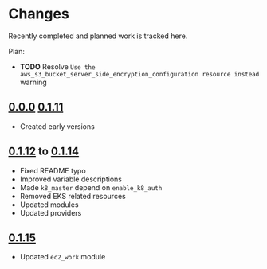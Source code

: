 # Changes
Recently completed and planned work is tracked here.

Plan:
- **TODO** Resolve `Use the aws_s3_bucket_server_side_encryption_configuration
  resource instead` warning

## [0.0.0](.) [0.1.11](.)
- Created early versions

## [0.1.12](.) to [0.1.14](.)
- Fixed README typo
- Improved variable descriptions
- Made `k8_master` depend on `enable_k8_auth`
- Removed EKS related resources
- Updated modules
- Updated providers

## [0.1.15](.)
- Updated `ec2_work` module
